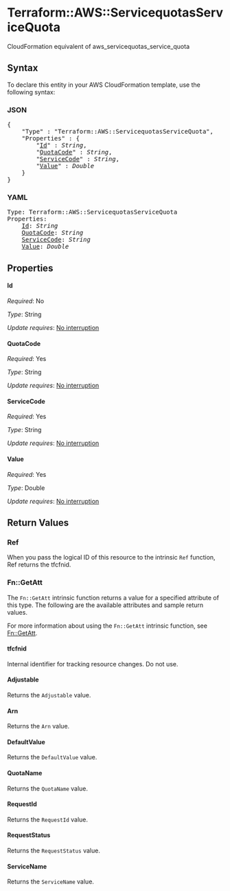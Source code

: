 # Terraform::AWS::ServicequotasServiceQuota

CloudFormation equivalent of aws_servicequotas_service_quota

## Syntax

To declare this entity in your AWS CloudFormation template, use the following syntax:

### JSON

<pre>
{
    "Type" : "Terraform::AWS::ServicequotasServiceQuota",
    "Properties" : {
        "<a href="#id" title="Id">Id</a>" : <i>String</i>,
        "<a href="#quotacode" title="QuotaCode">QuotaCode</a>" : <i>String</i>,
        "<a href="#servicecode" title="ServiceCode">ServiceCode</a>" : <i>String</i>,
        "<a href="#value" title="Value">Value</a>" : <i>Double</i>
    }
}
</pre>

### YAML

<pre>
Type: Terraform::AWS::ServicequotasServiceQuota
Properties:
    <a href="#id" title="Id">Id</a>: <i>String</i>
    <a href="#quotacode" title="QuotaCode">QuotaCode</a>: <i>String</i>
    <a href="#servicecode" title="ServiceCode">ServiceCode</a>: <i>String</i>
    <a href="#value" title="Value">Value</a>: <i>Double</i>
</pre>

## Properties

#### Id

_Required_: No

_Type_: String

_Update requires_: [No interruption](https://docs.aws.amazon.com/AWSCloudFormation/latest/UserGuide/using-cfn-updating-stacks-update-behaviors.html#update-no-interrupt)

#### QuotaCode

_Required_: Yes

_Type_: String

_Update requires_: [No interruption](https://docs.aws.amazon.com/AWSCloudFormation/latest/UserGuide/using-cfn-updating-stacks-update-behaviors.html#update-no-interrupt)

#### ServiceCode

_Required_: Yes

_Type_: String

_Update requires_: [No interruption](https://docs.aws.amazon.com/AWSCloudFormation/latest/UserGuide/using-cfn-updating-stacks-update-behaviors.html#update-no-interrupt)

#### Value

_Required_: Yes

_Type_: Double

_Update requires_: [No interruption](https://docs.aws.amazon.com/AWSCloudFormation/latest/UserGuide/using-cfn-updating-stacks-update-behaviors.html#update-no-interrupt)

## Return Values

### Ref

When you pass the logical ID of this resource to the intrinsic `Ref` function, Ref returns the tfcfnid.

### Fn::GetAtt

The `Fn::GetAtt` intrinsic function returns a value for a specified attribute of this type. The following are the available attributes and sample return values.

For more information about using the `Fn::GetAtt` intrinsic function, see [Fn::GetAtt](https://docs.aws.amazon.com/AWSCloudFormation/latest/UserGuide/intrinsic-function-reference-getatt.html).

#### tfcfnid

Internal identifier for tracking resource changes. Do not use.

#### Adjustable

Returns the <code>Adjustable</code> value.

#### Arn

Returns the <code>Arn</code> value.

#### DefaultValue

Returns the <code>DefaultValue</code> value.

#### QuotaName

Returns the <code>QuotaName</code> value.

#### RequestId

Returns the <code>RequestId</code> value.

#### RequestStatus

Returns the <code>RequestStatus</code> value.

#### ServiceName

Returns the <code>ServiceName</code> value.

